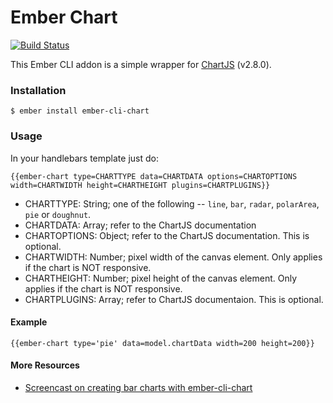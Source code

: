 # Ember Chart

[![Build Status](https://travis-ci.org/aomran/ember-cli-chart.svg)](https://travis-ci.org/aomran/ember-cli-chart)

This Ember CLI addon is a simple wrapper for [ChartJS](http://www.chartjs.org/) (v2.8.0).

### Installation

```
$ ember install ember-cli-chart
```

### Usage

In your handlebars template just do:

```
{{ember-chart type=CHARTTYPE data=CHARTDATA options=CHARTOPTIONS width=CHARTWIDTH height=CHARTHEIGHT plugins=CHARTPLUGINS}}
```

* CHARTTYPE: String; one of the following -- `line`, `bar`, `radar`, `polarArea`, `pie` or `doughnut`.
* CHARTDATA: Array; refer to the ChartJS documentation
* CHARTOPTIONS: Object; refer to the ChartJS documentation. This is optional.
* CHARTWIDTH: Number; pixel width of the canvas element. Only applies if the chart is NOT responsive.
* CHARTHEIGHT: Number; pixel height of the canvas element. Only applies if the chart is NOT responsive.
* CHARTPLUGINS: Array; refer to ChartJS documentaion. This is optional.

#### Example

```
{{ember-chart type='pie' data=model.chartData width=200 height=200}}
```

#### More Resources

* [Screencast on creating bar charts with ember-cli-chart](https://www.emberscreencasts.com/posts/46-bar-charts-with-ember-cli-chart)
